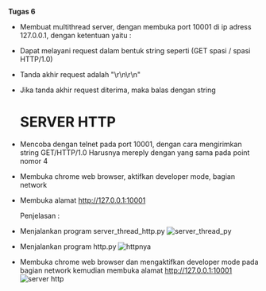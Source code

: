 **Tugas 6**
- Membuat multithread server, dengan membuka port 10001 di ip adress 127.0.0.1, dengan ketentuan yaitu :
- Dapat melayani request dalam bentuk string seperti (GET spasi / spasi HTTP/1.0)
- Tanda akhir request adalah "\r\n\r\n"
- Jika tanda akhir request diterima, maka balas dengan string <h1>SERVER HTTP</h1>
- Mencoba dengan telnet pada port 10001, dengan cara mengirimkan string GET<spasi>/<spasi>HTTP/1.0<enter><enter> Harusnya mereply dengan yang sama pada point nomor 4
- Membuka chrome web browser, aktifkan developer mode, bagian network
- Membuka alamat http://127.0.0.1:10001
  
  Penjelasan :
- Menjalankan program server_thread_http.py
  ![server_thread_py](https://user-images.githubusercontent.com/36990780/79015124-618a8400-7b96-11ea-834a-4973269acf6e.png)
- Menjalankan program http.py
  ![httpnya](https://user-images.githubusercontent.com/36990780/79015233-94cd1300-7b96-11ea-8971-3e7803866e26.png)
- Membuka chrome web browser dan mengaktifkan developer mode pada bagian network kemudian membuka alamat http://127.0.0.1:10001
  ![server http](https://user-images.githubusercontent.com/36990780/79015295-b0381e00-7b96-11ea-8e8f-f5bb6c072ee9.png)
  

